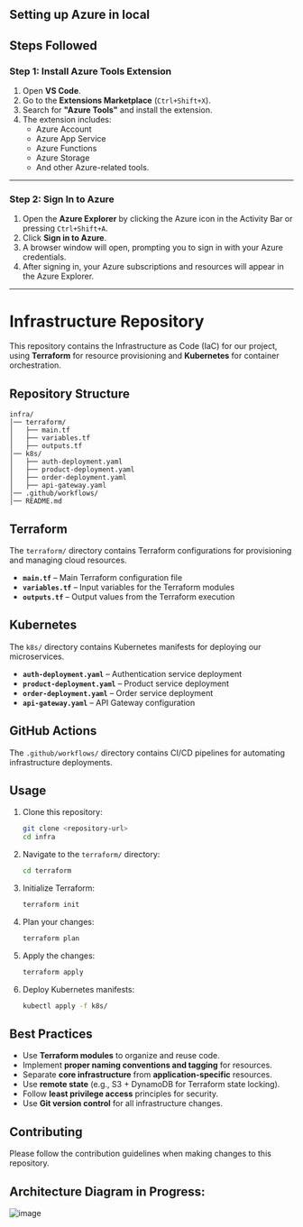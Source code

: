 ## Setting up Azure in local
## Steps Followed

### Step 1: Install Azure Tools Extension
1. Open **VS Code**.
2. Go to the **Extensions Marketplace** (`Ctrl+Shift+X`).
3. Search for **"Azure Tools"** and install the extension.
4. The extension includes:
   - Azure Account
   - Azure App Service
   - Azure Functions
   - Azure Storage
   - And other Azure-related tools.

---

### Step 2: Sign In to Azure
1. Open the **Azure Explorer** by clicking the Azure icon in the Activity Bar or pressing `Ctrl+Shift+A`.
2. Click **Sign in to Azure**.
3. A browser window will open, prompting you to sign in with your Azure credentials.
4. After signing in, your Azure subscriptions and resources will appear in the Azure Explorer.

---


















# Infrastructure Repository  

This repository contains the Infrastructure as Code (IaC) for our project, using **Terraform** for resource provisioning and **Kubernetes** for container orchestration.  

## Repository Structure  

```plaintext
infra/
│── terraform/
│   ├── main.tf
│   ├── variables.tf
│   ├── outputs.tf
│── k8s/
│   ├── auth-deployment.yaml
│   ├── product-deployment.yaml
│   ├── order-deployment.yaml
│   ├── api-gateway.yaml
│── .github/workflows/
│── README.md
```

## Terraform  

The `terraform/` directory contains Terraform configurations for provisioning and managing cloud resources.  

- **`main.tf`** – Main Terraform configuration file  
- **`variables.tf`** – Input variables for the Terraform modules  
- **`outputs.tf`** – Output values from the Terraform execution  

## Kubernetes  

The `k8s/` directory contains Kubernetes manifests for deploying our microservices.  

- **`auth-deployment.yaml`** – Authentication service deployment  
- **`product-deployment.yaml`** – Product service deployment  
- **`order-deployment.yaml`** – Order service deployment  
- **`api-gateway.yaml`** – API Gateway configuration  

## GitHub Actions  

The `.github/workflows/` directory contains CI/CD pipelines for automating infrastructure deployments.  

## Usage  

1. Clone this repository:  
   ```sh
   git clone <repository-url>
   cd infra
   ```
2. Navigate to the `terraform/` directory:  
   ```sh
   cd terraform
   ```
3. Initialize Terraform:  
   ```sh
   terraform init
   ```
4. Plan your changes:  
   ```sh
   terraform plan
   ```
5. Apply the changes:  
   ```sh
   terraform apply
   ```
6. Deploy Kubernetes manifests:  
   ```sh
   kubectl apply -f k8s/
   ```

## Best Practices  

- Use **Terraform modules** to organize and reuse code.  
- Implement **proper naming conventions and tagging** for resources.  
- Separate **core infrastructure** from **application-specific** resources.  
- Use **remote state** (e.g., S3 + DynamoDB for Terraform state locking).  
- Follow **least privilege access** principles for security.  
- Use **Git version control** for all infrastructure changes.  

## Contributing  

Please follow the contribution guidelines when making changes to this repository.



## Architecture Diagram in Progress:
![image](https://github.com/user-attachments/assets/44c57686-2ca6-4081-aa01-bf145dad11fb)

